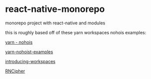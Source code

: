 # react-native-monorepo

monorepo project with react-native and modules


this is roughly based off of these yarn workspaces nohois examples:


[yarn - nohois](https://yarnpkg.com/blog/2018/02/15/nohoist/)

[yarn-nohoist-examples](https://github.com/connectdotz/yarn-nohoist-examples)

[introducing-workspaces](https://yarnpkg.com/blog/2017/08/02/introducing-workspaces/)

[RNCipher](https://github.com/connectdotz/yarn-nohoist-examples/tree/master/workspaces-examples/universal-cipher/packages/RNCipher)

